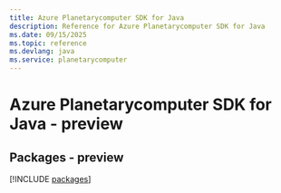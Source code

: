 ```yaml
---
title: Azure Planetarycomputer SDK for Java
description: Reference for Azure Planetarycomputer SDK for Java
ms.date: 09/15/2025
ms.topic: reference
ms.devlang: java
ms.service: planetarycomputer
---
```

# Azure Planetarycomputer SDK for Java - preview
## Packages - preview
[!INCLUDE [packages](planetarycomputer-index.md)]